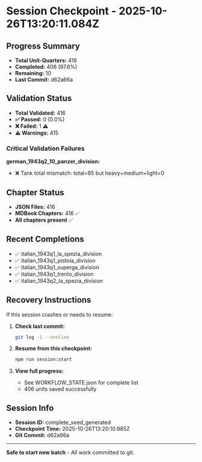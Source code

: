 # Session Checkpoint - 2025-10-26T13:20:11.084Z

## Progress Summary

- **Total Unit-Quarters:** 416
- **Completed:** 406 (97.6%)
- **Remaining:** 10
- **Last Commit:** d62a66a

## Validation Status

- **Total Validated:** 416
- **✅ Passed:** 0 (0.0%)
- **❌ Failed:** 1 ⚠️
- **⚠️ Warnings:** 415

### Critical Validation Failures

**german_1943q2_10_panzer_division:**
  - ❌ Tank total mismatch: total=85 but heavy+medium+light=0

## Chapter Status

- **JSON Files:** 416
- **MDBook Chapters:** 416 ✅
- **All chapters present** ✅

## Recent Completions

- ✅ italian_1943q1_la_spezia_division
- ✅ italian_1943q1_pistoia_division
- ✅ italian_1943q1_superga_division
- ✅ italian_1943q1_trento_division
- ✅ italian_1943q2_la_spezia_division

## Recovery Instructions

If this session crashes or needs to resume:

1. **Check last commit:**
   ```bash
   git log -1 --oneline
   ```

2. **Resume from this checkpoint:**
   ```bash
   npm run session:start
   ```

3. **View full progress:**
   - See WORKFLOW_STATE.json for complete list
   - 406 units saved successfully

## Session Info

- **Session ID:** complete_seed_generated
- **Checkpoint Time:** 2025-10-26T13:20:10.985Z
- **Git Commit:** d62a66a

---

**Safe to start new batch** - All work committed to git.
